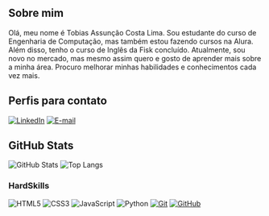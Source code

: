 ## Sobre mim
Olá, meu nome é Tobias Assunção Costa Lima. Sou estudante do curso de Engenharia de Computação, mas também estou fazendo cursos na Alura. Além disso, tenho o curso de Inglês da Fisk concluído. Atualmente, sou novo no mercado, mas mesmo assim quero e gosto de aprender mais sobre a minha área. Procuro melhorar minhas habilidades e conhecimentos cada vez mais.
## Perfis para contato

[![LinkedIn](https://img.shields.io/badge/LinkedIn-0077B5?style=for-the-badge&logo=linkedin&logoColor=white)](https://www.linkedin.com/in/tobias-assunção-costa-lima-a3a0562a8/)
[![E-mail](https://img.shields.io/badge/-Email-FF0000?style=for-the-badge&logo=microsoft-outlook&logoColor=white)](mailto:tobiaslima04@gmail.com)

## GitHub Stats

![GitHub Stats](https://github-readme-stats.vercel.app/api?username=Tobiascosta04&theme=transparent&bg_color=000&border_color=30A3DC&show_icons=true&icon_color=30A3DC&title_color=E94D5F&text_color=FFF)
![Top Langs](https://github-readme-stats-git-masterrstaa-rickstaa.vercel.app/api/top-langs/?username=Tobiascosta04&layout=donut&bg_color=353D41&border_color=123547&title_color=EB9326&text_color=FFF&)

### HardSkills

![HTML5](https://img.shields.io/badge/HTML-000?style=for-the-badge&logo=html5&logoColor=FF4500)
![CSS3](https://img.shields.io/badge/CSS3-000?style=for-the-badge&logo=css3&logoColor=30A3DC)
![JavaScript](https://img.shields.io/badge/JavaScript-000?style=for-the-badge&logo=javascript&logoColor=FFFF00)
![Python](https://img.shields.io/badge/python-000?style=for-the-badge&logo=python&logoColor=ffdd54)
[![Git](https://img.shields.io/badge/Git-000?style=for-the-badge&logo=git&logoColor=E94D5F)](https://git-scm.com/doc)
[![GitHub](https://img.shields.io/badge/GitHub-000?style=for-the-badge&logo=github&logoColor=30A3DC)](https://docs.github.com/)
